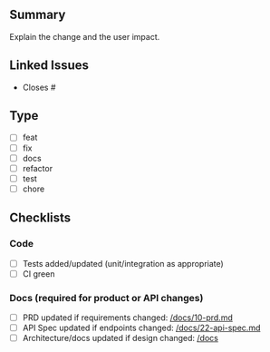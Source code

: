 
## Summary
Explain the change and the user impact.

## Linked Issues
- Closes #

## Type
- [ ] feat
- [ ] fix
- [ ] docs
- [ ] refactor
- [ ] test
- [ ] chore

## Checklists

### Code
- [ ] Tests added/updated (unit/integration as appropriate)
- [ ] CI green

### Docs (required for product or API changes)
- [ ] PRD updated if requirements changed: [/docs/10-prd.md](../docs/10-prd.md)
- [ ] API Spec updated if endpoints changed: [/docs/22-api-spec.md](../docs/22-api-spec.md)
- [ ] Architecture/docs updated if design changed: [/docs](../docs)
